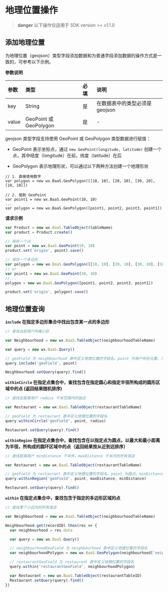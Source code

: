 # 地理位置操作

> **danger**
> 以下操作仅适用于 SDK version >= v1.1.0


## 添加地理位置

为地理位置（geojson）类型字段添加数据和为普通字段添加数据的操作方式是一致的，可参考以下示例。

**参数说明**

| 参数   | 类型                     | 必填 | 说明 |
| :---- | :---------------------- | :--- | :--- |
| key   | String                  | 是   | 在数据表中的类型必须是 geojson |
| value | GeoPoint 或 GeoPolygon   | 是   | - |

geojson 类型字段支持使用 GeoPoint 或 GeoPolygon 类型数据进行赋值：

* GeoPoint 表示坐标点，通过 `new GeoPoint(longitude, latitude)` 创建一个点，其中经度（longitude）在前，纬度（latitude）在后

* GeoPolygon 表示地理形状，可以通过以下两种方法创建一个地理形状

```
// 1. 直接使用数字
var polygon = new wx.BaaS.GeoPolygon([[10, 10], [20, 10], [30, 20], [10, 10]])

// 2. 借助 GeoPoint
var point1 = new wx.BaaS.GeoPoint(10, 10)
...
var polygon = new wx.BaaS.GeoPolygon([point1, point2, point3, point1])
```

**请求示例**

```js
var Product = new wx.BaaS.TableObject(tableName)
var product = Product.create()

// 保存一个点
var point = new wx.BaaS.GeoPoint(10, 10)
product.set('origin', point).save()

// 保存一个多边形
var polygon = new wx.BaaS.GeoPolygon([[10, 10], [20, 10], [30, 20], [10, 10]]) // 前后两点相同，即需构成一个闭环
// or
var point1 = new wx.BaaS.GeoPoint(10, 10)
//...
polygon = new wx.BaaS.GeoPolygon([point1, point2, point3, point1])

product.set('origin', polygon).save()
```


## 地理位置查询

**`include` 在指定多边形集合中找出包含某一点的多边形**

```js
// 查找当前用户所属小区

var Neighbourhood = new wx.BaaS.TableObject(neighbourhoodTableName)

var query = new wx.BaaS.Query()

// geoField 为 neighbourhood 表中定义地理位置的字段名，point 为用户所在位置，为 GeoPoint 类型
query.include('geoField', point)

Neighbourhood.setQuery(query).find()
```

**`withinCircle` 在指定点集合中，查找包含在指定圆心和指定半径所构成的圆形区域中的点 (返回结果随机排序)**

```js
// 查找在距离用户 radius 千米范围内的饭店

var Restaurant = new wx.BaaS.TableObject(restaurantTableName)

// geoField 为 restaurant 表中定义地理位置的字段名
query.withinCircle('geoField', point, radius)

Restaurant.setQuery(query).find()
```


**`withinRegion` 在指定点集合中，查找包含在以指定点为圆点，以最大和最小距离为半径，所构成的圆环区域中的点（返回结果按从近到远排序）**

```js
// 查找距离用户 minDistance 千米外，maxDistance 千米内的所有饭店

var Restaurant = new wx.BaaS.TableObject(restaurantTableName)

// geoField 为 restaurant 表中定义地理位置的字段名，point 为圆点，minDistance 不指定默认为 0
query.withinRegion('geoField', point, maxDistance, minDistance)

Restaurant.setQuery(query).find()
```


**`within` 在指定点集合中，查找包含于指定的多边形区域的点**

```js
// 查找某个小区内的所有饭店

var Neighbourhood = new wx.BaaS.TableObject(neighbourhoodTableName)

Neighbourhood.get(recordID).then(res => {
  var neighbourhood = res.data

  var query = new wx.BaaS.Query()

  // neighbourhoodGeoField 为 neighbourhood 表中定义地理位置的字段名
  var neighbourhoodPolygon = new wx.BaaS.GeoPolygon(neighbourhood['neighbourhoodGeoField'].coordinates[0])

  // restaurantGeoField 为 restaurant 表中定义地理位置的字段名
  query.within('restaurantGeoField', neighbourhoodPolygon)

  var Restaurant = new wx.BaaS.TableObject(restaurantTableID)
  Restaurant.setQuery(query).find()
})
```